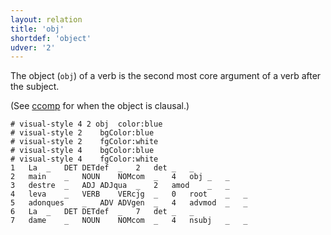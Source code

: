 ```yaml
---
layout: relation
title: 'obj'
shortdef: 'object'
udver: '2'
---
```


The object (`obj`) of a verb is the second most core argument of a verb after the subject. 

(See [ccomp]() for when the object is clausal.)

~~~ conllu
# visual-style 4 2 obj	color:blue
# visual-style 2	bgColor:blue
# visual-style 2	fgColor:white
# visual-style 4	bgColor:blue
# visual-style 4	fgColor:white
1	La	_	DET	DETdef	_	2	det	_	_
2	main	_	NOUN	NOMcom	_	4	obj	_	_
3	destre	_	ADJ	ADJqua	_	2	amod	_	_
4	leva	_	VERB	VERcjg	_	0	root	_	_
5	adonques	_	ADV	ADVgen	_	4	advmod	_	_
6	La	_	DET	DETdef	_	7	det	_	_
7	dame	_	NOUN	NOMcom	_	4	nsubj	_	_

~~~
